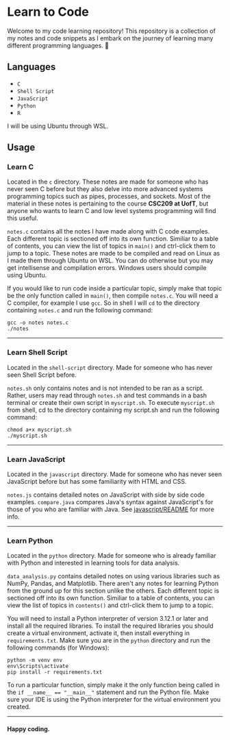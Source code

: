 # Learn to Code

Welcome to my code learning repository! This repository is a collection of my notes and code snippets as I embark on the journey of learning many different programming languages. 🚀


## Languages

- `C` 
- `Shell Script` 
- `JavaScript` 
- `Python`
- `R`


I will be using Ubuntu through WSL.  

## Usage

### Learn C
Located in the `c` directory. These notes are made for someone who has never seen C before but they also delve into more advanced systems programming topics such as pipes, processes, and sockets. Most of the material in these notes is pertaining to the course **CSC209 at UofT**, but anyone who wants to learn C and low level systems programming will find this useful.

`notes.c` contains all the notes I have made along with C code examples. Each different topic is sectioned off into its own function. Similiar to a table of contents, you can view the list of topics in `main()` and ctrl-click them to jump to a topic. These notes are made to be compiled and read on Linux as I made them through Ubuntu on WSL. You can do otherwise but you may get intellisense and compilation errors. Windows users should compile using Ubuntu.

If you would like to run code inside a particular topic, simply make that topic be the only function called in `main()`, then compile `notes.c`. You will need a C compiler, for example I use `gcc`. So in shell I will `cd` to the directory containing `notes.c` and run the following command:

```
gcc -o notes notes.c
./notes
```

---
### Learn Shell Script
Located in the `shell-script` directory. Made for someone who has never seen Shell Script before. 

`notes.sh` only contains notes and is not intended to be ran as a script. Rather, users may read through `notes.sh` and test commands in a bash terminal or create their own script in `myscript.sh`. To execute `myscript.sh` from shell, cd to the directory containing my script.sh and run the following command:
```
chmod a+x myscript.sh
./myscript.sh
```

---
### Learn JavaScript
Located in the `javascript` directory. Made for someone who has never seen JavaScript before but has some familiarity with HTML and CSS.

`notes.js` contains detailed notes on JavaScript with side by side code examples. `compare.java` compares Java's syntax against JavaScript's for those of you who are familiar with Java. See [javascript/README](javascript/README.md) for more info.

---
### Learn Python
Located in the `python` directory. Made for someone who is already familiar with Python and interested in learning tools for data analysis.

`data_analysis.py` contains detailed notes on using various libraries such as NumPy, Pandas, and Matplotlib. There aren't any notes for learning Python from the ground up for this section unlike the others. Each different topic is sectioned off into its own function. Similiar to a table of contents, you can view the list of topics in `contents()` and ctrl-click them to jump to a topic.

You will need to install a Python interpreter of version 3.12.1 or later and install all the required libraries. To install the required libraries you should create a virtual environment, activate it, then install everything in `requirements.txt`. Make sure you are in the `python` directory and run the following commands (for Windows):
```
python -m venv env
env\Scripts\activate
pip install -r requirements.txt
```

To run a particular function, simply make it the only function being called in the `if __name__ == "__main__"` statement and run the Python file. Make sure your IDE is using the Python interpreter for the virtual environment you created.

---

#### Happy coding.
